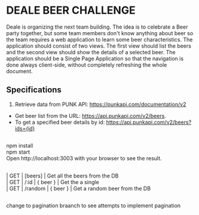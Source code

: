 # DEALE BEER CHALLENGE

Deale is organizing the next team building. The idea is to celebrate a Beer party together, but some team members don't know anything about beer so the team requires a web application to learn some beer characteristics.
The application should consist of two views. The first view should list the beers and the second view should show the details of a selected beer.
The application should be a Single Page Application so that the navigation is done always client-side, without completely refreshing the whole document.

## Specifications
1. Retrieve data from PUNK API: https://punkapi.com/documentation/v2
- Get beer list from the URL: https://api.punkapi.com/v2/beers.
- To get a specified beer details by id:
https://api.punkapi.com/v2/beers?ids={id}

## 
 npm install
 <br/>
 npm start
<br/>
Open http://localhost:3003 with your browser to see the result.

##
| GET | [beers] | Get all the beers from the DB 
<br/>
| GET | /:id    | { beer } | Get the a single 
<br/>
| GET | /random | { beer } | Get a random beer from the DB   

##
change to pagination braanch to see attempts to implement pagination 
 


